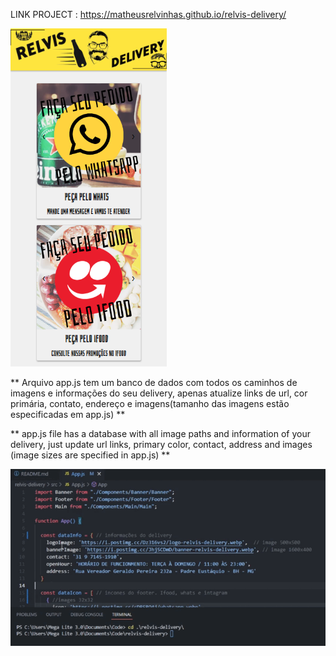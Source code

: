 LINK PROJECT : https://matheusrelvinhas.github.io/relvis-delivery/

<p aling="center">
  <img src="public/assets/readme/tela-app.png">
</p>

** Arquivo app.js tem um banco de dados com todos os caminhos de imagens e informações do seu delivery, apenas atualize links de url, cor primária, contato, endereço e imagens(tamanho das imagens estão especificadas em app.js) **

** app.js file has a database with all image paths and information of your delivery, just update url links, primary color, contact, address and images (image sizes are specified in app.js) **

<p aling="center">
  <img src="public/assets/readme/video-gif.gif">
</p>